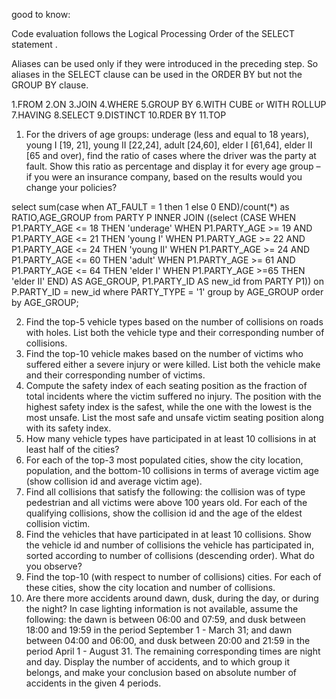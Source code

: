 good to know:

Code evaluation follows the Logical Processing Order of the SELECT statement .

Aliases can be used only if they were introduced in the preceding step. So aliases in the SELECT clause can be used in the ORDER BY but not the GROUP BY clause.

1.FROM
2.ON
3.JOIN
4.WHERE
5.GROUP BY
6.WITH CUBE or WITH ROLLUP
7.HAVING
8.SELECT
9.DISTINCT
10.RDER BY
11.TOP


1. For the drivers of age groups: underage (less and equal to 18 years), young I [19, 21], young II [22,24],
adult [24,60], elder I [61,64], elder II [65 and over), find the ratio of cases where the driver was the party
at fault. Show this ratio as percentage and display it for every age group – if you were an insurance
company, based on the results would you change your policies?


select  sum(case when AT_FAULT = 1 then 1 else 0 END)/count(*) as RATIO,AGE_GROUP
from PARTY P
INNER JOIN  ((select (CASE
WHEN P1.PARTY_AGE <= 18
THEN 'underage'
WHEN P1.PARTY_AGE >= 19 AND P1.PARTY_AGE <= 21
THEN 'young I'
WHEN P1.PARTY_AGE >= 22 AND P1.PARTY_AGE <= 24
THEN 'young II'
WHEN P1.PARTY_AGE >= 24 AND P1.PARTY_AGE <= 60
THEN 'adult'
WHEN P1.PARTY_AGE >= 61 AND P1.PARTY_AGE <= 64
THEN 'elder I'
WHEN P1.PARTY_AGE >=65
THEN 'elder II'
END) AS AGE_GROUP, P1.PARTY_ID AS new_id
from PARTY P1))  on P.PARTY_ID = new_id
where PARTY_TYPE = '1'
group by AGE_GROUP
order by AGE_GROUP;



2. Find the top-5 vehicle types based on the number of collisions on roads with holes. List both the vehicle
type and their corresponding number of collisions.
3. Find the top-10 vehicle makes based on the number of victims who suffered either a severe injury or
were killed. List both the vehicle make and their corresponding number of victims.
4. Compute the safety index of each seating position as the fraction of total incidents where the victim
suffered no injury. The position with the highest safety index is the safest, while the one with the lowest
is the most unsafe. List the most safe and unsafe victim seating position along with its safety index.
5. How many vehicle types have participated in at least 10 collisions in at least half of the cities?
6. For each of the top-3 most populated cities, show the city location, population, and the bottom-10
collisions in terms of average victim age (show collision id and average victim age).
7. Find all collisions that satisfy the following: the collision was of type pedestrian and all victims were above
100 years old. For each of the qualifying collisions, show the collision id and the age of the eldest collision
victim.
8. Find the vehicles that have participated in at least 10 collisions. Show the vehicle id and number of
collisions the vehicle has participated in, sorted according to number of collisions (descending order).
What do you observe?
9. Find the top-10 (with respect to number of collisions) cities. For each of these cities, show the city
location and number of collisions.
10. Are there more accidents around dawn, dusk, during the day, or during the night? In case lighting
information is not available, assume the following: the dawn is between 06:00 and 07:59, and dusk
between 18:00 and 19:59 in the period September 1 - March 31; and dawn between 04:00 and 06:00,
and dusk between 20:00 and 21:59 in the period April 1 - August 31. The remaining corresponding times
are night and day. Display the number of accidents, and to which group it belongs, and make your
conclusion based on absolute number of accidents in the given 4 periods.